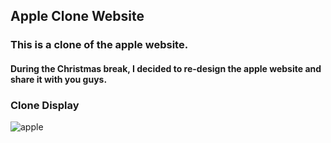 ## Apple Clone Website

### This is a clone of the apple website.
#### During the Christmas break, I decided to re-design the apple website and share it with you guys.

### Clone Display
![apple](https://user-images.githubusercontent.com/31680529/111058875-68cda800-845f-11eb-95e8-6f087e4718bb.jpg)


